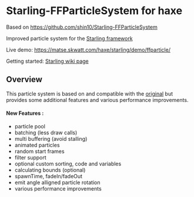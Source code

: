 Starling-FFParticleSystem for haxe
=========================

Based on https://github.com/shin10/Starling-FFParticleSystem

Improved particle system for the [Starling framework](https://github.com/openfl/starling)

Live demo: https://matse.skwatt.com/haxe/starling/demo/ffparticle/

Getting started: [Starling wiki page](http://wiki.starling-framework.org/extensions/ffparticlesystem)

## Overview
This particle system is based on and compatible with the [original](https://github.com/PrimaryFeather/Starling-Extension-Particle-System) but provides some additional features and various performance improvements.

#### New Features :
  * particle pool
  * batching (less draw calls)
  * multi buffering (avoid stalling)
  * animated particles
  * random start frames
  * filter support
  * optional custom sorting, code and variables
  * calculating bounds (optional)
  * spawnTime, fadeIn/fadeOut
  * emit angle alligned particle rotation
  * various performance improvements


